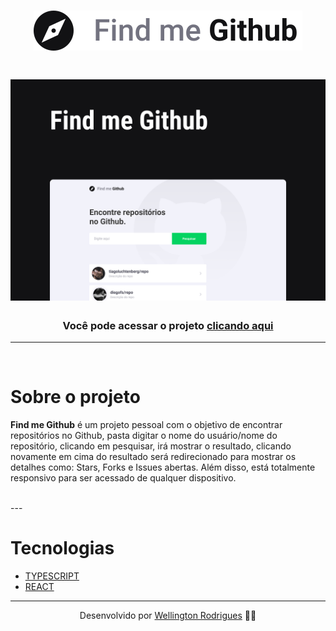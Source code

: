 <h1 align="center">
    <img src="./src/assets/Logo.svg">
</h1>


<h1 align="center">
    <img src="./src/assets/Capa.png">
</h1>

<h3 align="center">Você pode acessar o projeto <a href="https://findmegithub.netlify.app/" target="_blank">clicando aqui</a></h3>

---
<br />

# Sobre o projeto
**Find me Github** é um projeto pessoal com o objetivo de encontrar repositórios no Github, pasta digitar o nome do usuário/nome do repositório, clicando em pesquisar, irá mostrar o resultado, clicando novamente em cima do resultado será redirecionado para mostrar os detalhes como: Stars, Forks e Issues abertas. Além disso, está totalmente responsivo para ser acessado de qualquer dispositivo.

<br/>
---

# Tecnologias

- [TYPESCRIPT](https://www.typescriptlang.org/)
- [REACT](https://pt-br.reactjs.org/)

---

<p align="center"> Desenvolvido por <a href="https://www.linkedin.com/in/tonrodrigues/">Wellington Rodrigues</a> ✌🏼</p>
